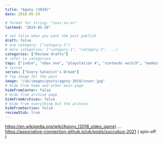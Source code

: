 ```yaml
---
title: "Agony (2018)"
date: 2018-05-29

# format for string: "xxxx-xx-xx"
lastmod: "2024-05-28"

# set false when you want the post publish
draft: false
# one category: ["category-1"]
# more categories: ["category-1", "category-2", ...]
categories: ["Review drafts"]
# refer to categories
tags: ["indie", "xbox one", "playstation 4", "nintendo switch", "madmind studio", "faith", "necro fetishism"]
# seires
series: ["Every Satanist's Dream"]
# Top image for the post
image: "/uk/images/posts/agony-2018/cover.jpg"
# Hide from home and other main page
hideFromCenter: false
# Hide from archive page
hideFromArchives: false
# Hide from everything but the archive
hideFromSection: false
reviewStub: true
---
```

https://en.wikipedia.org/wiki/Agony_(2018_video_game)
...
https://associative-connection.github.io/uk/posts/succubus-2021 ( spin-off )
<!--more-->